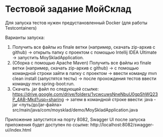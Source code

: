 # Тестовой задание МойСклад

Для запуска тестов нужен предустановленный Docker (для работы Testcontainers)

Варианты запуска:

1. Получить все файлы из finale ветки (например, скачать zip-архив с github) -> открыть папку с проектом с помощью Intellij IDEA Ultimate -> запустить MoySkladApplication. 
2. (Сборка с помощью Apache Maven) Получить все файлы из finale ветки (например, скачать zip-архив с github) -> с помощью командной строки зайти в папку с проектом -> ввести команду mvn clean install (запустятся тесты) -> после прохождения тестов ввести команду mvn spring-boot:run. 
3. Скачать .jar файл по следующей ссылке: https://drive.google.com/drive/folders/1vcwcuwsNneNbuU0gpShWQ23P_4AB-Mkd?usp=sharing -> затем в командной строке ввести: java -jar <путь/до/jar-файла> src/main/java/com/moysklad/demo/MoySkladApplication.java

Приложение запустится на порту 8082, Swagger UI после запуска приложения будет доступен по ссылке: http://localhost:8082/swagger-ui/index.html

